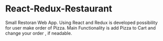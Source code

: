 # React-Redux-Restaurant
Small Restoran Web App. Using React and Redux is developed possibility for user make order of Pizza.
Main Functionality is add Pizza to Cart and change your order , if neadable.
